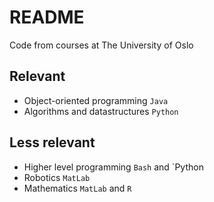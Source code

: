 # README

Code from courses at The University of Oslo

## Relevant
- Object-oriented programming `Java`
- Algorithms and datastructures `Python`

## Less relevant
- Higher level programming `Bash` and `Python
- Robotics `MatLab`
- Mathematics `MatLab` and `R`
